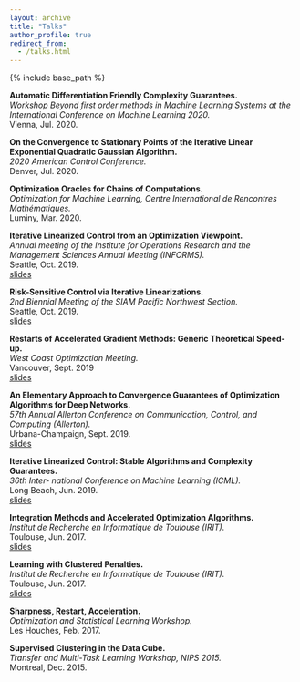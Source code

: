 ```yaml
---
layout: archive
title: "Talks"
author_profile: true
redirect_from:
  - /talks.html
---
```


{% include base_path %}

**Automatic Differentiation Friendly Complexity Guarantees.**  
*Workshop Beyond first order methods in Machine Learning Systems at the International Conference on Machine Learning 2020.*  
Vienna, Jul. 2020.  

**On the Convergence to Stationary Points of the Iterative Linear Exponential Quadratic Gaussian Algorithm.**  
*2020 American Control Conference.*  
Denver, Jul. 2020.

**Optimization Oracles for Chains of Computations.**  
*Optimization for Machine Learning, Centre International de Rencontres Mathématiques.*  
Luminy, Mar. 2020.

**Iterative Linearized Control from an Optimization Viewpoint.**    
*Annual meeting of the Institute for Operations Research and the Management Sciences Annual Meeting (INFORMS).*  
Seattle, Oct. 2019.  
[slides](/files/informs.pdf)

**Risk-Sensitive Control via Iterative Linearizations.**  
*2nd Biennial Meeting of the SIAM Pacific Northwest Section.*  
Seattle, Oct. 2019.  
[slides](/files/siam_pnw.pdf)

**Restarts of Accelerated Gradient Methods: Generic Theoretical Speed-up.**  
*West Coast Optimization Meeting.*  
Vancouver, Sept. 2019  
[slides](/files/wcom.pdf)

**An Elementary Approach to Convergence Guarantees of Optimization Algorithms for
Deep Networks.**  
*57th Annual Allerton Conference on Communication, Control, and
Computing (Allerton).*  
Urbana-Champaign, Sept. 2019.   
[slides](/files/allerton.pdf)

**Iterative Linearized Control: Stable Algorithms and Complexity Guarantees.**  
*36th Inter-
national Conference on Machine Learning (ICML).*  
Long Beach, Jun. 2019.  
[slides](/files/icml.pdf)

**Integration Methods and Accelerated Optimization Algorithms.**  
*Institut de Recherche en
Informatique de Toulouse (IRIT).*  
Toulouse, Jun. 2017.  
[slides](/files/irit_integration.pdf)

**Learning with Clustered Penalties.**  
*Institut de Recherche en
Informatique de Toulouse (IRIT).*  
Toulouse, Jun.  2017.  
[slides](/files/irit_clustered_learning.pdf)

**Sharpness, Restart, Acceleration.**  
*Optimization and Statistical Learning Workshop.*  
Les Houches, Feb. 2017.  

**Supervised Clustering in the Data Cube.**  
*Transfer and Multi-Task Learning Workshop, NIPS 2015.*  
Montreal, Dec. 2015.  
